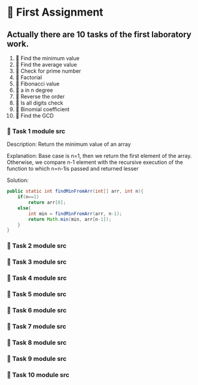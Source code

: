 # :milky_way: First Assignment

## Actually there are 10 tasks of the first laboratory work.
1. :icecream: Find the minimum value
2. :ice_cream: Find the average value
3. :shaved_ice: Check for prime number
4. :cookie: Factorial
5. :doughnut: Fibonacci value
6. :birthday: a in n degree
7. :cake: Reverse the order
8. :cupcake: Is all digits check
9. :pie: Binomial coefficient
10. :custard: Find the GCD

### :icecream: Task 1 module src
Description: Return the minimum value of an array

Explanation: Base case is n=1, then we return the first element of the array. Otherwise, we compare n-1 element with the recursive execution of the function to which n=n-1is passed and returned lesser

Solution:
```java
public static int findMinFromArr(int[] arr, int n){
    if(n==1)
        return arr[0];
    else{
        int min = findMinFromArr(arr, n-1);
        return Math.min(min, arr[n-1]);
    }
}
```
### :ice_cream: Task 2 module src
### :shaved_ice: Task 3 module src
### :cookie: Task 4 module src
### :doughnut: Task 5 module src
### :birthday: Task 6 module src
### :cake: Task 7 module src
### :cupcake: Task 8 module src
### :pie: Task 9 module src
### :custard: Task 10 module src
